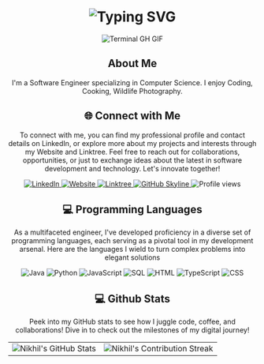<div align="center">
    <h1><img src="https://readme-typing-svg.herokuapp.com?font=Jetbrains+mono&size=40&duration=3000&color=56bdc4&center=true&vCenter=true&width=435&lines=Hi There👋..+I'm+Nikhil;This+is..;..my+Github..;" alt="Typing SVG"/></h1>
    <p><img src="https://media.giphy.com/media/CuuSHzuc0O166MRfjt/giphy.gif?cid=790b7611lktsuzagd8svh6znc30lswv27s8cjdgcf6mah35i&ep=v1_gifs_search&rid=giphy.gif&ct=g" alt="Terminal GH GIF" /></p>
</div>

<div align="center">
    <h2> About Me</h2>
    <p>I'm a Software Engineer specializing in Computer Science. I enjoy Coding, Cooking, Wildlife Photography.</p>
</div>

<div align="center">
<h2 align="center" class="section-heading">🌐 Connect with Me</h2>
<p> To connect with me, you can find my professional profile and contact details on LinkedIn, or explore more about my projects and interests through my Website and Linktree. Feel free to reach out for collaborations, opportunities, or just to exchange ideas about the latest in software development and technology. Let's innovate together! </p>
<div align="center">
  <a href="https://www.linkedin.com/in/nikhil-komal-kumar/">
    <img src="https://img.shields.io/badge/NikhilYakkala-0077B5?style=for-the-badge&logo=linkedin&logoColor=white" alt="LinkedIn"/>
  </a>
  <a href="https://nikhilkkyakkala.github.io/">
    <img src="https://img.shields.io/badge/Website-8544e3?style=for-the-badge&logo=NK&logoColor=white" alt="Website"/>
  </a>
  <a href="https://linktr.ee/nikhil_yakkala">
    <img src="https://img.shields.io/badge/Linktree-39E09B?style=for-the-badge&logo=Linktree&logoColor=white" alt="Linktree"/>
  </a>
<a href="https://github.com/NikhilKKYakkala" target="_blank">
    <img src="https://img.shields.io/badge/View%20on%20GitHub-%230077B5.svg?&style=for-the-badge&logo=github&logoColor=white" alt="GitHub Skyline"/>
</a>
<img src="https://komarev.com/ghpvc/?username=NikhilKKYakkala&style=for-the-badge" alt="Profile views" />
</div>

<h2 align="center" class="section-heading">💻 Programming Languages</h2>
<p> As a multifaceted engineer, I've developed proficiency in a diverse set of programming languages, each serving as a pivotal tool in my development arsenal. Here are the languages I wield to turn complex problems into elegant solutions</p>
<div align="center">
  <img src="https://img.shields.io/badge/Java-007396?style=for-the-badge&logo=java&logoColor=white" alt="Java" />
  <img src="https://img.shields.io/badge/Python-3776AB?style=for-the-badge&logo=python&logoColor=white" alt="Python"/>
  <img src="https://img.shields.io/badge/JavaScript-F7DF1E?style=for-the-badge&logo=javascript&logoColor=black" alt="JavaScript"/>
  <img src="https://img.shields.io/badge/SQL-5391FE?style=for-the-badge&logo=sql&logoColor=white" alt="SQL"/>
  <img src="https://img.shields.io/badge/HTML-4EAA25?style=for-the-badge&logo=HTML&logoColor=white" alt="HTML"/>
  <img src="https://img.shields.io/badge/TypeScript-FA7343?style=for-the-badge&logo=Typescript&logoColor=white" alt="TypeScript"/>
  <img src="https://img.shields.io/badge/CSS-0A0A0A?style=for-the-badge&logo=CSS&logoColor=white" alt="CSS"/>
</div>

<div align="center">
<h2 align="center" class="section-heading"> 💻 Github Stats</h2>
<p>Peek into my GitHub stats to see how I juggle code, coffee, and collaborations! Dive in to check out the milestones of my digital journey!</p>
 <table align="center" width="100%" height="100%" >
    <tr>
       <td><img style="border: none;" src="https://github-profile-summary-cards.vercel.app/api/cards/profile-details?username=NikhilKKYakkala&theme=github_dark" alt="Nikhil's GitHub Stats"/></td>   
       <td><img style="border: none;" src="https://github-readme-streak-stats.herokuapp.com/?user=NikhilKKYakkala&theme=merko" alt="Nikhil's Contribution Streak"/></td>
    </tr>
 </table>
 <table align="center" width="100%" height="100%" >
    <tr>
        <td><img style="border: none;" src="https://github-profile-summary-cards.vercel.app/api/cards/stats?username=NikhilKKYakkala&theme=github_dark" alt="Nikhil's GitHub Stats"/></td>
        <td><img style="border: none;" src="https://github-profile-summary-cards.vercel.app/api/cards/productive-time?username=NikhilKKYakkala&theme=github_dark&utcOffset=10" alt="Nikhil's GitHub Stats"/>
        <td><img style="border: none;" src="https://github-profile-summary-cards.vercel.app/api/cards/repos-per-language?username=NikhilKKYakkala&theme=github_dark" alt="Nikhil's GitHub Stats"/></td>
        <td><img style="border: none;" src="https://github-profile-summary-cards.vercel.app/api/cards/most-commit-language?username=NikhilKKYakkala&theme=github_dark" alt="Nikhil's GitHub Stats"/></td>
    </tr>
 </table>
</div>

## Thanks for visiting my Profile
